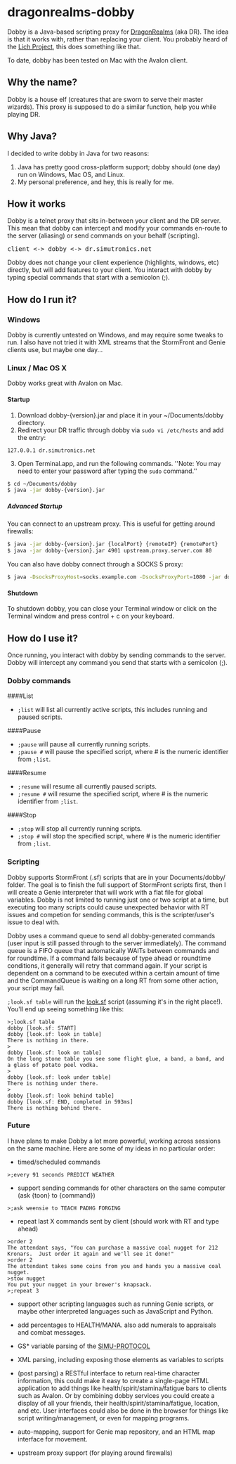 # dragonrealms-dobby

Dobby is a Java-based scripting proxy for [DragonRealms](https://www.play.net/dr/) (aka DR). The idea is that it works with, rather than replacing your client. You probably heard of the [Lich Project](https://lichproject.org), this does something like that.

To date, dobby has been tested on Mac with the Avalon client.

## Why the name?

Dobby is a house elf (creatures that are sworn to serve their master wizards). This proxy is supposed to do a similar function, help you while playing DR.

## Why Java?

I decided to write dobby in Java for two reasons:

1. Java has pretty good cross-platform support; dobby should (one day) run on Windows, Mac OS, and Linux.
2. My personal preference, and hey, this is really for me.

## How it works

Dobby is a telnet proxy that sits in-between your client and the DR server. This mean that dobby can intercept and modify your commands en-route to the server (aliasing) or send commands on your behalf (scripting).

<pre>
client <-> dobby <-> dr.simutronics.net
</pre>

Dobby does not change your client experience (highlights, windows, etc) directly, but will add features to your client. You interact with dobby by typing special commands that start with a semicolon (;).

## How do I run it?

### Windows

Dobby is currently untested on Windows, and may require some tweaks to run. I also have not tried it with XML streams that the StormFront and Genie clients use, but maybe one day...

### Linux / Mac OS X

Dobby works great with Avalon on Mac.

#### Startup

1. Download dobby-{version}.jar and place it in your ~/Documents/dobby directory.
2. Redirect your DR traffic through dobby via `sudo vi /etc/hosts` and add the entry:
```
127.0.0.1 dr.simutronics.net
```
3. Open Terminal.app, and run the following commands. ''Note: You may need to enter your password after typing the `sudo` command.''
```bash
$ cd ~/Documents/dobby
$ java -jar dobby-{version}.jar
```

##### Advanced Startup

You can connect to an upstream proxy. This is useful for getting around firewalls:
```bash
$ java -jar dobby-{version}.jar {localPort} {remoteIP} {remotePort}
$ java -jar dobby-{version}.jar 4901 upstream.proxy.server.com 80
```

You can also have dobby connect through a SOCKS 5 proxy:
```bash
$ java -DsocksProxyHost=socks.example.com -DsocksProxyPort=1080 -jar dobby-{version}.jar
```

#### Shutdown

To shutdown dobby, you can close your Terminal window or click on the Terminal window and press control + c on your keyboard.

## How do I use it?

Once running, you interact with dobby by sending commands to the server. Dobby will intercept any command you send that starts with a semicolon (;).

### Dobby commands

####List
* `;list` will list all currently active scripts, this includes running and paused scripts.

####Pause
* `;pause` will pause all currently running scripts.
* `;pause #` will pause the specified script, where # is the numeric identifier from `;list`.

####Resume
* `;resume` will resume all currently paused scripts.
* `;resume #` will resume the specified script, where # is the numeric identifier from `;list`.

####Stop
* `;stop` will stop all currently running scripts.
* `;stop #` will stop the specified script, where # is the numeric identifier from `;list`.

### Scripting

Dobby supports StormFront (.sf) scripts that are in your Documents/dobby/ folder. The goal is to finish the full support of StormFront scripts first, then I will create a Genie interpreter that will work with a flat file for global variables. Dobby is not limited to running just one or two script at a time, but executing too many scripts could cause unexpected behavior with RT issues and competion for sending commands, this is the scripter/user's issue to deal with.

Dobby uses a command queue to send all dobby-generated commands (user input is still passed through to the server immediately). The command queue is a FIFO queue that automatically WAITs between commands and for roundtime. If a command fails because of type ahead or roundtime conditions, it generally will retry that command again. If your script is dependent on a command to be executed within a certain amount of time and the CommandQueue is waiting on a long RT from some other action, your script may fail.

`;look.sf table` will run the [look.sf](https://github.com/ry4npw/dragonrealms-dobby/blob/master/src/test/resources/look.sf) script (assuming it's in the right place!). You'll end up seeing something like this:
```
>;look.sf table
dobby [look.sf: START]
dobby [look.sf: look in table]
There is nothing in there.
>
dobby [look.sf: look on table]
On the long stone table you see some flight glue, a band, a band, and a glass of potato peel vodka.
>
dobby [look.sf: look under table]
There is nothing under there.
>
dobby [look.sf: look behind table]
dobby [look.sf: END, completed in 593ms]
There is nothing behind there.
```

### Future

I have plans to make Dobby a lot more powerful, working across sessions on the same machine. Here are some of my ideas in no particular order:

* timed/scheduled commands
```
>;every 91 seconds PREDICT WEATHER
```

* support sending commands for other characters on the same computer (ask {toon} to {command})
```
>;ask weensie to TEACH PADHG FORGING
```

* repeat last X commands sent by client (should work with RT and type ahead)
```
>order 2
The attendant says, "You can purchase a massive coal nugget for 212 Kronars.  Just order it again and we'll see it done!"
>order 2
The attendant takes some coins from you and hands you a massive coal nugget.
>stow nugget
You put your nugget in your brewer's knapsack.
>;repeat 3
```

* support other scripting languages such as running Genie scripts, or maybe other interpreted languages such as JavaScript and Python.

* add percentages to HEALTH/MANA. also add numerals to appraisals and combat messages.

* GS* variable parsing of the [SIMU-PROTOCOL](https://github.com/sproctor/warlock-gtk/blob/master/docs/SIMU-PROTOCOL)

* XML parsing, including exposing those elements as variables to scripts

* (post parsing) a RESTful interface to return real-time character information, this could make it easy to create a single-page HTML application to add things like health/spirit/stamina/fatigue bars to clients such as Avalon. Or by combining dobby services you could create a display of all your friends, their health/spirit/stamina/fatigue, location, and etc. User interfaces could also be done in the browser for things like script writing/management, or even for mapping programs.

* auto-mapping, support for Genie map repository, and an HTML map interface for movement.

* upstream proxy support (for playing around firewalls)
